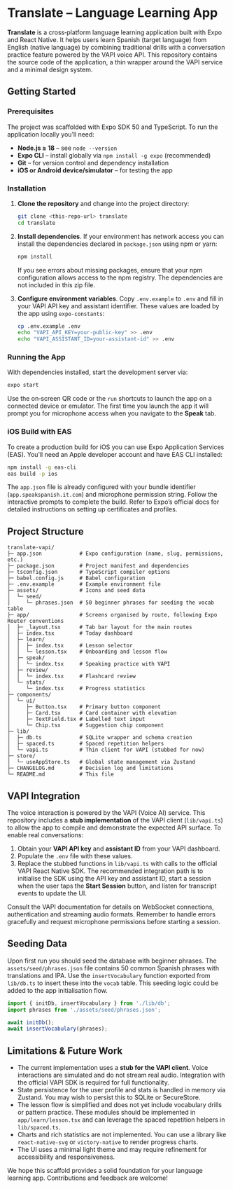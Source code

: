 # Translate – Language Learning App

**Translate** is a cross‑platform language learning application built with
Expo and React Native. It helps users learn Spanish (target language) from
English (native language) by combining traditional drills with a
conversation practice feature powered by the VAPI voice API. This repository
contains the source code of the application, a thin wrapper around the
VAPI service and a minimal design system.

## Getting Started

### Prerequisites

The project was scaffolded with Expo SDK 50 and TypeScript. To run the
application locally you’ll need:

- **Node.js ≥ 18** – see `node --version`
- **Expo CLI** – install globally via `npm install -g expo` (recommended)
- **Git** – for version control and dependency installation
- **iOS or Android device/simulator** – for testing the app

### Installation

1. **Clone the repository** and change into the project directory:

   ```bash
   git clone <this-repo-url> translate
   cd translate
   ```

2. **Install dependencies**. If your environment has network access you can
   install the dependencies declared in `package.json` using npm or yarn:

   ```bash
   npm install
   ```

   If you see errors about missing packages, ensure that your npm
   configuration allows access to the npm registry. The dependencies are not
   included in this zip file.

3. **Configure environment variables**. Copy `.env.example` to `.env` and
   fill in your VAPI API key and assistant identifier. These values are
   loaded by the app using `expo-constants`:

   ```bash
   cp .env.example .env
   echo "VAPI_API_KEY=your-public-key" >> .env
   echo "VAPI_ASSISTANT_ID=your-assistant-id" >> .env
   ```

### Running the App

With dependencies installed, start the development server via:

```bash
expo start
```

Use the on‑screen QR code or the `run` shortcuts to launch the app on a
connected device or emulator. The first time you launch the app it will
prompt you for microphone access when you navigate to the **Speak** tab.

### iOS Build with EAS

To create a production build for iOS you can use Expo Application Services
(EAS). You’ll need an Apple developer account and have EAS CLI installed:

```bash
npm install -g eas-cli
eas build -p ios
```

The `app.json` file is already configured with your bundle identifier
(`app.speakspanish.it.com`) and microphone permission string. Follow the
interactive prompts to complete the build. Refer to Expo’s official docs
for detailed instructions on setting up certificates and profiles.

## Project Structure

```
translate-vapi/
├─ app.json            # Expo configuration (name, slug, permissions, etc.)
├─ package.json        # Project manifest and dependencies
├─ tsconfig.json       # TypeScript compiler options
├─ babel.config.js     # Babel configuration
├─ .env.example        # Example environment file
├─ assets/             # Icons and seed data
│  └─ seed/
│     └─ phrases.json  # 50 beginner phrases for seeding the vocab table
├─ app/                # Screens organised by route, following Expo Router conventions
│  ├─ _layout.tsx      # Tab bar layout for the main routes
│  ├─ index.tsx        # Today dashboard
│  ├─ learn/
│  │  ├─ index.tsx     # Lesson selector
│  │  └─ lesson.tsx    # Onboarding and lesson flow
│  ├─ speak/
│  │  └─ index.tsx     # Speaking practice with VAPI
│  ├─ review/
│  │  └─ index.tsx     # Flashcard review
│  └─ stats/
│     └─ index.tsx     # Progress statistics
├─ components/
│  └─ ui/
│     ├─ Button.tsx    # Primary button component
│     ├─ Card.tsx      # Card container with elevation
│     ├─ TextField.tsx # Labelled text input
│     └─ Chip.tsx      # Suggestion chip component
├─ lib/
│  ├─ db.ts            # SQLite wrapper and schema creation
│  ├─ spaced.ts        # Spaced repetition helpers
│  └─ vapi.ts          # Thin client for VAPI (stubbed for now)
├─ store/
│  └─ useAppStore.ts   # Global state management via Zustand
├─ CHANGELOG.md        # Decision log and limitations
└─ README.md           # This file
```

## VAPI Integration

The voice interaction is powered by the VAPI (Voice AI) service. This
repository includes a **stub implementation** of the VAPI client (`lib/vapi.ts`)
to allow the app to compile and demonstrate the expected API surface.
To enable real conversations:

1. Obtain your **VAPI API key** and **assistant ID** from your VAPI
   dashboard.
2. Populate the `.env` file with these values.
3. Replace the stubbed functions in `lib/vapi.ts` with calls to the
   official VAPI React Native SDK. The recommended integration path is to
   initialise the SDK using the API key and assistant ID, start a session
   when the user taps the **Start Session** button, and listen for
   transcript events to update the UI.

Consult the VAPI documentation for details on WebSocket connections,
authentication and streaming audio formats. Remember to handle errors
gracefully and request microphone permissions before starting a session.

## Seeding Data

Upon first run you should seed the database with beginner phrases. The
`assets/seed/phrases.json` file contains 50 common Spanish phrases with
translations and IPA. Use the `insertVocabulary` function exported from
`lib/db.ts` to insert these into the `vocab` table. This seeding logic
could be added to the app initialisation flow.

```ts
import { initDb, insertVocabulary } from './lib/db';
import phrases from './assets/seed/phrases.json';

await initDb();
await insertVocabulary(phrases);
```

## Limitations & Future Work

- The current implementation uses a **stub for the VAPI client**. Voice
  interactions are simulated and do not stream real audio. Integration with
  the official VAPI SDK is required for full functionality.
- State persistence for the user profile and stats is handled in memory via
  Zustand. You may wish to persist this to SQLite or SecureStore.
- The lesson flow is simplified and does not yet include vocabulary drills
  or pattern practice. These modules should be implemented in
  `app/learn/lesson.tsx` and can leverage the spaced repetition helpers in
  `lib/spaced.ts`.
- Charts and rich statistics are not implemented. You can use a library
  like `react-native-svg` or `victory-native` to render progress charts.
- The UI uses a minimal light theme and may require refinement for
  accessibility and responsiveness.

We hope this scaffold provides a solid foundation for your language
learning app. Contributions and feedback are welcome!
